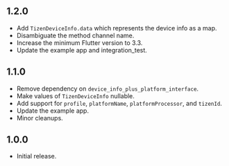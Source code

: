 ## 1.2.0

* Add `TizenDeviceInfo.data` which represents the device info as a map.
* Disambiguate the method channel name.
* Increase the minimum Flutter version to 3.3.
* Update the example app and integration_test.

## 1.1.0

* Remove dependency on `device_info_plus_platform_interface`.
* Make values of `TizenDeviceInfo` nullable.
* Add support for `profile`, `platformName`, `platformProcessor`, and `tizenId`.
* Update the example app.
* Minor cleanups.

## 1.0.0

* Initial release.
